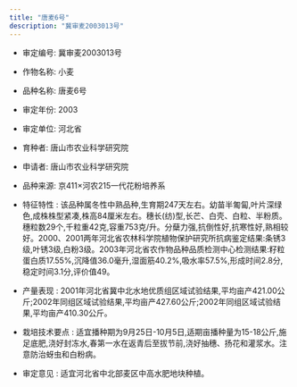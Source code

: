 ```yaml
---
title: "唐麦6号"
description: "冀审麦2003013号"
---
```

* 审定编号:  冀审麦2003013号

*  作物名称:  小麦

*  品种名称:  唐麦6号

*  审定年份:  2003

*  审定单位:  河北省

* 育种者:  唐山市农业科学研究院

*  申请者:  唐山市农业科学研究院

*  品种来源:  京411×河农215一代花粉培养系

*  特征特性 : 
该品种属冬性中熟品种,生育期247天左右。幼苗半匍匐,叶片深绿色,成株株型紧凑,株高84厘米左右。穗长(纺)型,长芒、白壳、白粒、半粉质。穗粒数29个,千粒重42克,容重753克/升。分蘖力强,抗倒性好,抗寒性好,熟相较好。2000、2001两年河北省农林科学院植物保护研究所抗病鉴定结果:条锈3级,叶锈3级,白粉3级。2003年河北省农作物品种品质检测中心检测结果:籽粒蛋白质17.55%,沉降值36.0毫升,湿面筋40.2%,吸水率57.5%,形成时间2.8分,稳定时间3.1分,评价值49。
 
*  产量表现 : 
2001年河北省冀中北水地优质组区域试验结果,平均亩产421.00公斤;2002年同组区域试验结果,平均亩产427.60公斤;2002年同组区域试验结果,平均亩产410.30公斤。

*  栽培技术要点 : 
适宜播种期为9月25日-10月5日,适期亩播种量为15-18公斤,施足底肥,浇好封冻水,春第一水在返青后至拔节前,浇好抽穗、扬花和灌浆水。注意防治蚜虫和白粉病。

*  审定意见 : 
适宜河北省中北部麦区中高水肥地块种植。
